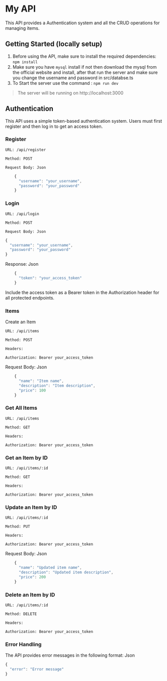 # My API

This API provides a Authentication system and all the CRUD operations for managing items.

## Getting Started (locally setup)

1. Before using the API, make sure to install the required dependencies: ``` npm install ```
2. Make sure you have ```mysql``` install if not then download the mysql from the official website and install, after that run the server and make sure you change the username and password in src/databse.ts
3. To Start the server use the command : ```npm run dev```

> The server will be running on http://localhost:3000

## Authentication

This API uses a simple token-based authentication system. Users must first register and then log in to get an access token.

### Register

    URL: /api/register

    Method: POST

    Request Body: Json
```ts
    {
      "username": "your_username",
      "password": "your_password"
    }
```

### Login

    URL: /api/login

    Method: POST

    Request Body: Json
```ts
{
  "username": "your_username",
  "password": "your_password"
}
```

Response: Json
```ts
    {
      "token": "your_access_token"
    }
```

Include the access token as a Bearer token in the Authorization header for all protected endpoints.

### Items

Create an Item

    URL: /api/items

    Method: POST

    Headers:

    Authorization: Bearer your_access_token


Request Body: Json
```js
    {
      "name": "Item name",
      "description": "Item description",
      "price": 100
    }
```

### Get All Items

    URL: /api/items

    Method: GET

    Headers:

    Authorization: Bearer your_access_token
    

### Get an Item by ID

    URL: /api/items/:id

    Method: GET

    Headers:

    Authorization: Bearer your_access_token
    

### Update an Item by ID

    URL: /api/items/:id

    Method: PUT

    Headers:

    Authorization: Bearer your_access_token


Request Body: Json
```js
    {
      "name": "Updated item name",
      "description": "Updated item description",
      "price": 200
    }
```
    

### Delete an Item by ID

    URL: /api/items/:id

    Method: DELETE

    Headers:

    Authorization: Bearer your_access_token
    

### Error Handling

The API provides error messages in the following format: Json
```js
{
  "error": "Error message"
}
```